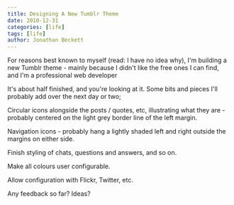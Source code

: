 ```yaml
---
title: Designing A New Tumblr Theme
date: 2010-12-31
categories: [life]
tags: [life]
author: Jonathan Beckett
---
```


For reasons best known to myself (read: I have no idea why), I'm building a new Tumblr theme - mainly because I didn't like the free ones I can find, and I'm a professional web developer

It's about half finished, and you're looking at it. Some bits and pieces I'll probably add over the next day or two;

Circular icons alongside the posts / quotes, etc, illustrating what they are - probably centered on the light grey border line of the left margin.

Navigation icons - probably hang a lightly shaded left and right outside the margins on either side.

Finish styling of chats, questions and answers, and so on.

Make all colours user configurable.

Allow configuration with Flickr, Twitter, etc.

Any feedback so far? Ideas?